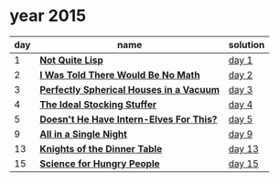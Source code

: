 # year 2015

| day | name | solution |
| --- | --- | --- |
|  1 | **[Not Quite Lisp](https://adventofcode.com/2015/day/1)** | [day  1](/aoc/src/bin/aoc2015/aoc2015_01.rs) |
|  2 | **[I Was Told There Would Be No Math](https://adventofcode.com/2015/day/2)** | [day  2](/aoc/src/bin/aoc2015/aoc2015_02.rs) |
|  3 | **[Perfectly Spherical Houses in a Vacuum](https://adventofcode.com/2015/day/3)** | [day  3](/aoc/src/bin/aoc2015/aoc2015_03.rs) |
|  4 | **[The Ideal Stocking Stuffer](https://adventofcode.com/2015/day/4)** | [day  4](/aoc/src/bin/aoc2015/aoc2015_04.rs) |
|  5 | **[Doesn't He Have Intern-Elves For This?](https://adventofcode.com/2015/day/5)** | [day  5](/aoc/src/bin/aoc2015/aoc2015_05.rs) |
|  9 | **[All in a Single Night](https://adventofcode.com/2015/day/09)** | [day  9](/aoc/src/bin/aoc2015/aoc2015_09.rs) |
| 13 | **[Knights of the Dinner Table](https://adventofcode.com/2015/day/13)** | [day 13](/aoc/src/bin/aoc2015/aoc2015_13.rs) |
| 15 | **[Science for Hungry People](https://adventofcode.com/2015/day/15)** | [day 15](/aoc/src/bin/aoc2015/aoc2015_15.rs) |

